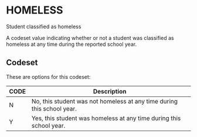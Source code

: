 
# HOMELESS

Student classified as homeless

A codeset value indicating whether or not a student was classified as homeless at any time during the reported school year.

## Codeset

These are options for this codeset:

| CODE   | Description                                                            |
|--------|------------------------------------------------------------------------|
| N      | No, this student was not homeless at any time during this school year. |
| Y      | Yes, this student was homeless at any time during this school year.    |

    